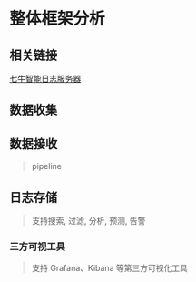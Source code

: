 # 整体框架分析

## 相关链接
[七牛智能日志服务器](https://developer.qiniu.com/insight)

## 数据收集

## 数据接收
> pipeline

## 日志存储
> 支持搜索, 过滤, 分析, 预测, 告警

### 三方可视工具
> 支持 Grafana、Kibana 等第三方可视化工具

